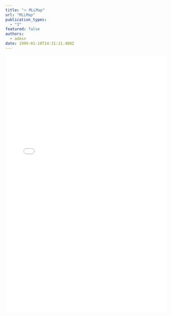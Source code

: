 ```yaml
---
title: "🔥 MLLMap"
url: "MLLMap"
publication_types:
  - "3"
featured: false
authors:
  - admin
date: 1999-01-18T14:31:11.488Z
---
```


<iframe src="graph_rl.html" width="100%" height="800px" frameborder="0"></iframe>
